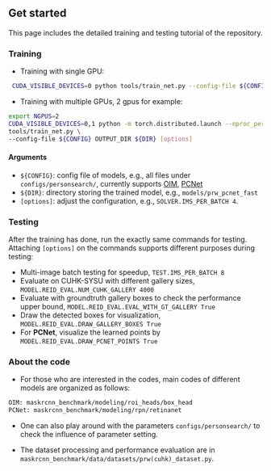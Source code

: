 ## Get started
This page includes the detailed training and testing tutorial of the repository.


### Training
- Training with single GPU:
```bash
 CUDA_VISIBLE_DEVICES=0 python tools/train_net.py --config-file ${CONFIG} OUTPUT_DIR ${DIR} [options]
 ```

- Training with multiple GPUs, 2 gpus for example: 
 ```bash
 export NGPUS=2
 CUDA_VISIBLE_DEVICES=0,1 python -m torch.distributed.launch --nproc_per_node=$NGPUS \
 tools/train_net.py \
--config-file ${CONFIG} OUTPUT_DIR ${DIR} [options]
 ```
#### Arguments
- `${CONFIG}`: config file of models, e.g., all files under `configs/personsearch/`, currently supports [OIM](https://openaccess.thecvf.com/content_cvpr_2017/papers/Xiao_Joint_Detection_and_CVPR_2017_paper.pdf), [PCNet]()
- `${DIR}`: directory storing the trained model, e.g., `models/prw_pcnet_fast`
- `[options]`: adjust the configuration, e.g., `SOLVER.IMS_PER_BATCH 4`.

### Testing
After the training has done, run the exactly same commands for testing. Attaching ``[options]`` on the commands supports different purposes during testing:
- Multi-image batch testing for speedup, `TEST.IMS_PER_BATCH 8`
- Evaluate on CUHK-SYSU with different gallery sizes, `MODEL.REID_EVAL.NUM_CUHK_GALLERY 4000`
- Evaluate with groundtruth gallery boxes to check the performance upper bound, `MODEL.REID_EVAL.EVAL_WITH_GT_GALLERY True`
- Draw the detected boxes for visualization, `MODEL.REID_EVAL.DRAW_GALLERY_BOXES True`
- For **PCNet**, visualize the learned points by `MODEL.REID_EVAL.DRAW_PCNET_POINTS True`



### About the code
- For those who are interested in the codes, main codes of different models are organized as follows:
```bash
OIM: maskrcnn_benchmark/modeling/roi_heads/box_head
PCNet: maskrcnn_benchmark/modeling/rpn/retinanet
```
- One can also play around with the parameters `configs/personsearch/` to check the influence of parameter setting.

- The dataset processing and performance evaluation are in `maskrcnn_benchmark/data/datasets/prw(cuhk)_dataset.py`.

